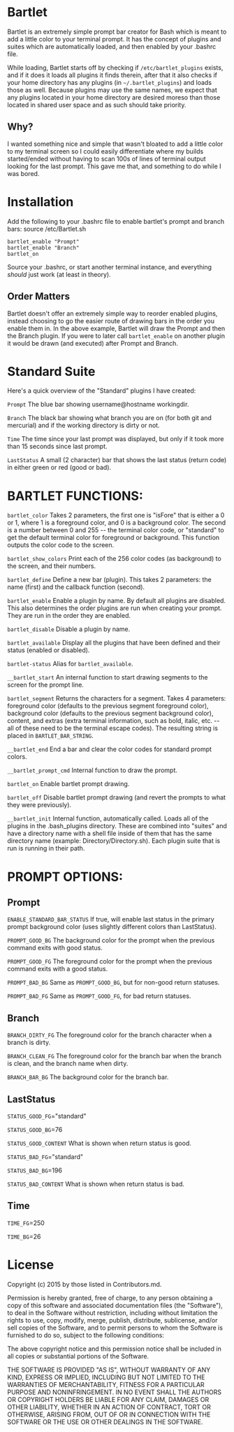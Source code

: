 Bartlet
=======

Bartlet is an extremely simple prompt bar creator for Bash which is meant to add
a little color to your terminal prompt. It has the concept of plugins and suites
which are automatically loaded, and then enabled by your .bashrc file.

While loading, Bartlet starts off by checking if `/etc/bartlet_plugins` exists,
and if it does it loads all plugins it finds therein, after that it also checks
if your home directory has any plugins (in `~/.bartlet_plugins`) and loads
those as well. Because plugins may use the same names, we expect that any
plugins located in your home directory are desired moreso than those located in
shared user space and as such should take priority.

Why?
----

I wanted something nice and simple that wasn't bloated to add a little color to
my terminal screen so I could easily differentiate where my builds started/ended
without having to scan 100s of lines of terminal output looking for the last
prompt. This gave me that, and something to do while I was bored.

Installation
============

Add the following to your .bashrc file to enable bartlet's prompt and branch
bars:
    source /etc/Bartlet.sh
    
    bartlet_enable "Prompt"
    bartlet_enable "Branch"
    bartlet_on

Source your .bashrc, or start another terminal instance, and everything
_should_ just work (at least in theory).

Order Matters
-------------

Bartlet doesn't offer an extremely simple way to reorder enabled plugins,
instead choosing to go the easier route of drawing bars in the order you enable
them in. In the above example, Bartlet will draw the Prompt and then the Branch
plugin. If you were to later call `bartlet_enable` on another plugin it would
be drawn (and executed) after Prompt and Branch.

Standard Suite
==============

Here's a quick overview of the "Standard" plugins I have created:

`Prompt` The blue bar showing username@hostname workingdir.

`Branch` The black bar showing what branch you are on (for both git and 
    mercurial) and if the working directory is dirty or not.
    
`Time` The time since your last prompt was displayed, but only if it took more 
    than 15 seconds since last prompt.
    
`LastStatus` A small (2 character) bar that shows the last status (return code) 
    in either green or red (good or bad).

BARTLET FUNCTIONS:
==================

`bartlet_color` Takes 2 parameters, the first one is
    "isFore" that is either a 0 or 1, where 1 is a foreground color, and 0 is a
    background color. The second is a number between 0 and 255 -- the terminal 
    color code, or "standard" to get the default terminal color for foreground 
    or background. This function outputs the color code to the screen.

`bartlet_show_colors` Print each of the 256 color codes (as background) to the
    screen, and their numbers.

`bartlet_define` Define a new bar (plugin). This takes 2 parameters: the name
    (first) and the callback function (second).

`bartlet_enable` Enable a plugin by name. By default all plugins are disabled.
    This also determines the order plugins are run when creating your prompt.  
    They are run in the order they are enabled.

`bartlet_disable` Disable a plugin by name.

`bartlet_available` Display all the plugins that have been defined and their
    status (enabled or disabled).

`bartlet-status` Alias for `bartlet_available`.

`__bartlet_start` An internal function to start drawing segments to the screen
    for the prompt line.

`bartlet_segment` Returns the characters for a segment. Takes 4 parameters:
    foreground color (defaults to the previous segment foreground color), 
    background color (defaults to the previous segment background color), 
    content, and extras (extra terminal information, such as bold, italic, etc. 
    -- all of these need to be the terminal escape codes). The resulting string 
    is placed in `BARTLET_BAR_STRING`.

`__bartlet_end` End a bar and clear the color codes for standard prompt
    colors.

`__bartlet_prompt_cmd` Internal function to draw the prompt.

`bartlet_on` Enable bartlet prompt drawing.

`bartlet_off` Disable bartlet prompt drawing (and revert the prompts to what 
    they were previously).

`__bartlet_init` Internal function, automatically called. Loads all of the
    plugins in the .bash_plugins directory.  These are combined into "suites" 
    and have a directory name with a shell file inside of them that has the
    same directory name (example: Directory/Directory.sh). Each plugin suite 
    that is run is running in their path.

PROMPT OPTIONS:
===============

Prompt
------

`ENABLE_STANDARD_BAR_STATUS` If true, will enable last status in the primary
    prompt background color (uses slightly different colors than LastStatus).

`PROMPT_GOOD_BG` The background color for the prompt when the previous command
    exits with good status.

`PROMPT_GOOD_FG` The foreground color for the prompt when the previous command
    exits with a good status.

`PROMPT_BAD_BG` Same as `PROMPT_GOOD_BG`, but for non-good return statuses.

`PROMPT_BAD_FG` Same as `PROMPT_GOOD_FG`, for bad return statuses.

Branch
------

`BRANCH_DIRTY_FG` The foreground color for the branch character when a branch is
    dirty.

`BRANCH_CLEAN_FG` The foreground color for the branch bar when the branch is
    clean, and the branch name when dirty.

`BRANCH_BAR_BG` The background color for the branch bar.

LastStatus
----------

`STATUS_GOOD_FG`="standard"

`STATUS_GOOD_BG`=76

`STATUS_GOOD_CONTENT` What is shown when return status is good.

`STATUS_BAD_FG`="standard"

`STATUS_BAD_BG`=196

`STATUS_BAD_CONTENT` What is shown when return status is bad.

Time
----

`TIME_FG`=250

`TIME_BG`=26

License
=======

Copyright (c) 2015 by those listed in Contributors.md.

Permission is hereby granted, free of charge, to any person obtaining a copy of
this software and associated documentation files (the "Software"), to deal in
the Software without restriction, including without limitation the rights to
use, copy, modify, merge, publish, distribute, sublicense, and/or sell copies of
the Software, and to permit persons to whom the Software is furnished to do so,
subject to the following conditions:

The above copyright notice and this permission notice shall be included in all
copies or substantial portions of the Software.

THE SOFTWARE IS PROVIDED "AS IS", WITHOUT WARRANTY OF ANY KIND, EXPRESS OR
IMPLIED, INCLUDING BUT NOT LIMITED TO THE WARRANTIES OF MERCHANTABILITY, FITNESS
FOR A PARTICULAR PURPOSE AND NONINFRINGEMENT. IN NO EVENT SHALL THE AUTHORS OR
COPYRIGHT HOLDERS BE LIABLE FOR ANY CLAIM, DAMAGES OR OTHER LIABILITY, WHETHER
IN AN ACTION OF CONTRACT, TORT OR OTHERWISE, ARISING FROM, OUT OF OR IN
CONNECTION WITH THE SOFTWARE OR THE USE OR OTHER DEALINGS IN THE SOFTWARE.
